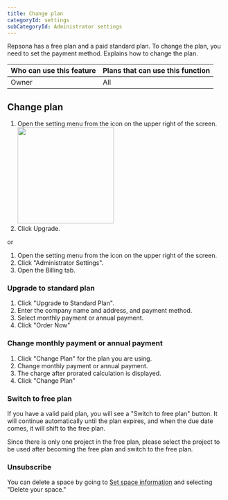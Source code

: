 ```yaml
---
title: Change plan
categoryId: settings
subCategoryId: Administrator settings
---
```


Repsona has a free plan and a paid standard plan. To change the plan, you need to set the payment method. Explains how to change the plan.

|Who can use this feature|Plans that can use this function|
|---|---|
|Owner|All|

## Change plan

1. Open the setting menu from the icon on the upper right of the screen.<br><img src="/images/help/menu-button.png" width="222">
2. Click Upgrade.

or

1. Open the setting menu from the icon on the upper right of the screen.
2. Click "Administrator Settings".
3. Open the Billing tab.

### Upgrade to standard plan

1. Click "Upgrade to Standard Plan".
2. Enter the company name and address, and payment method.
3. Select monthly payment or annual payment.
4. Click "Order Now"

### Change monthly payment or annual payment

1. Click "Change Plan" for the plan you are using.
2. Change monthly payment or annual payment.
3. The charge after prorated calculation is displayed.
4.  Click "Change Plan"

### Switch to free plan

If you have a valid paid plan, you will see a "Switch to free plan" button. It will continue automatically until the plan expires, and when the due date comes, it will shift to the free plan.

Since there is only one project in the free plan, please select the project to be used after becoming the free plan and switch to the free plan.

### Unsubscribe

You can delete a space by going to [Set space information](/help/articles/003001000-admin-space) and selecting "Delete your space."
